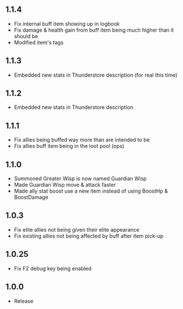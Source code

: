 ## 1.1.4

- Fix internal buff item showing up in logbook
- Fix damage & health gain from buff item being much higher than it should be
- Modified item's tags

## 1.1.3

- Embedded new stats in Thunderstore description (for real this time)

## 1.1.2

- Embedded new stats in Thunderstore description

## 1.1.1

- Fix allies being buffed way more than are intended to be
- Fix allies buff item being in the loot pool (ops)

## 1.1.0

- Summoned Greater Wisp is now named Guardian Wisp
- Made Guardian Wisp move & attack faster
- Made ally stat boost use a new item instead of using BoostHp & BoostDamage
 
## 1.0.3

- Fix elite allies not being given their elite appearance
- Fix existing allies not being affected by buff after item pick-up

## 1.0.25

- Fix F2 debug key being enabled

## 1.0.0

- Release